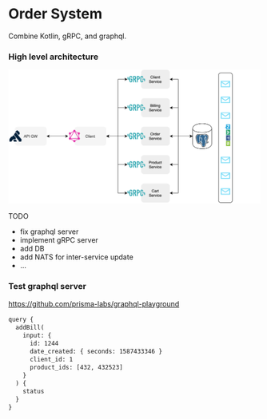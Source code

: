 Order System
=

Combine Kotlin, gRPC, and graphql.

### High level architecture
![architecture](https://github.com/adetalhouet/order-system/raw/master/docs/src/docs/resources/k.png)



TODO
- fix graphql server
- implement gRPC server
- add DB
- add NATS for inter-service update
- ...


### Test graphql server

https://github.com/prisma-labs/graphql-playground

```
query {
  addBill(
    input: {
      id: 1244
      date_created: { seconds: 1587433346 }
      client_id: 1
      product_ids: [432, 432523]
    }
  ) {
    status
  }
}
```